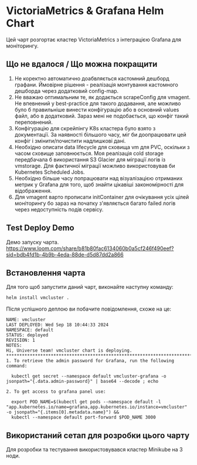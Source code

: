 # VictoriaMetrics & Grafana Helm Chart

Цей чарт розгортає кластер VictoriaMetrics з інтеграцією Grafana для моніторингу.

## Що не вдалося / Що можна покращити
1. Не коректно автоматично доабвляється кастомний дешборд графани. Ймовірне рішення - реалізація монтування кастомного дешборда через додатковий config-map.
2. Не вважаю оптимальним те, як додається scrapeConfig для vmagent. Не впевнений у best-practice для такого додавання, але можливо було б правильніше винести конфігурацію або в основний values файл, або в додатковий. Зараз мені не подобається, що конфіг такий переповнений.
3. Конфігурацію для скрейпінгу K8s кластера було взято з документації. За наявності більшого часу, міг би доопрацювати цей конфіг і змінити/почистити надлишкові дані.
4. Необхідно описати data lifecycle для сховища vm для PVC, оскільки з часом сховище заповнюється. Моя реалізація cold storage передбачала б використання S3 Glacier для міграції логів із vmstorage. Для фактичної міграції можливо використовував би Kubernetes Scheduled Jobs.
5. Необхідно більше часу попрацювати над візуалізацією отриманих метрик у Grafana для того, щоб знайти цікавіші закономірності для відображення.
6. Для vmagent варто прописати initContainer для очікування усіх цілей моніторингу бо зараз на початку з'являється багато failed логів через недоступність подів сервісу.

## Test Deploy Demo
Демо запуску чарта. 
https://www.loom.com/share/b81b80fac6134060b0a5cf246f490eef?sid=bdb4fd1b-4b9b-4eda-88de-d5d87dd2a866


## Встановлення чарта

Для того щоб запустити даний чарт, виконайте наступну команду:

```bash
helm install vmcluster .
```

Після успішного деплою ви побачите повідомлення, схоже на це:

```
NAME: vmcluster
LAST DEPLOYED: Wed Sep 18 10:44:33 2024
NAMESPACE: default
STATUS: deployed
REVISION: 1
NOTES:
Hi, Universe team! vmcluster chart is deploying.
**********************************************************************************
1. To retrieve the admin password for Grafana, run the following command:

  kubectl get secret --namespace default vmcluster-grafana -o jsonpath="{.data.admin-password}" | base64 --decode ; echo

2. To get access to grafana panel use:

  export POD_NAME=$(kubectl get pods --namespace default -l "app.kubernetes.io/name=grafana,app.kubernetes.io/instance=vmcluster" -o jsonpath="{.items[0].metadata.name}") &&
  kubectl --namespace default port-forward $POD_NAME 3000

```

## Використаний сетап для розробки цього чарту
Для розробки та тестування використовувався кластер Minikube на 3 ноди.



